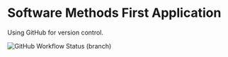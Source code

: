 # Software Methods First Application

Using GitHub for version control.

![GitHub Workflow Status (branch)](https://img.shields.io/github/actions/workflow/status/rachaelbanks/sem/main.yml?branch=main)
